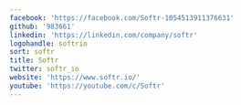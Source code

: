 ```yaml
---
facebook: 'https://facebook.com/Softr-1054513911376631'
github: '983661'
linkedin: 'https://linkedin.com/company/softr'
logohandle: softrio
sort: softr
title: Softr
twitter: softr_io
website: 'https://www.softr.io/'
youtube: 'https://youtube.com/c/Softr'
---
```

